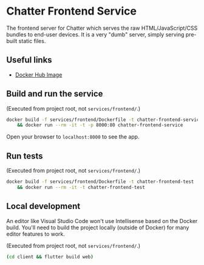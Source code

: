# Chatter Frontend Service

The frontend server for Chatter which serves the raw HTML/JavaScript/CSS bundles to end-user
devices. It is a very "dumb" server, simply serving pre-built static files.

## Useful links

* [Docker Hub Image](https://hub.docker.com/r/dgp1130/chatter-frontend-service)

## Build and run the service

(Executed from project root, not `services/frontend/`.)

```bash
docker build -f services/frontend/Dockerfile -t chatter-frontend-service . \
    && docker run --rm -it -t -p 8000:80 chatter-frontend-service
```

Open your browser to `localhost:8000` to see the app.

## Run tests

(Executed from project root, not `services/frontend/`.)

```bash
docker build -f services/frontend/Dockerfile -t chatter-frontend-test . --target test \
    && docker run --rm -it -t chatter-frontend-test
```

## Local development

An editor like Visual Studio Code won't use Intellisense based on the Docker build.
You'll need to build the project locally (outside of Docker) for many editor features to work.

(Executed from project root, not `services/frontend/`.)

```bash
(cd client && flutter build web)
```
